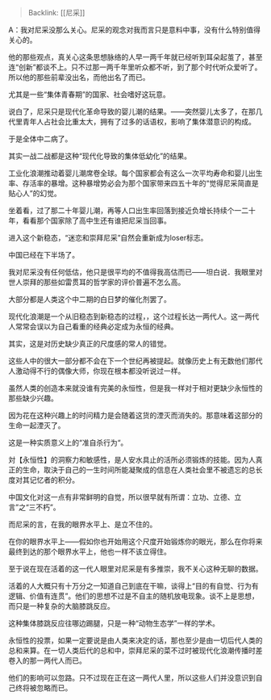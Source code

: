 > Backlink: [[尼采]]

A：我对尼采没那么关心。尼采的观念对我而言只是意料中事，没有什么特别值得关心的。

他的那些观点，真关心这条思想脉络的人早一两千年就已经听到耳朵起茧了，甚至连“创新”都谈不上。只不过那一两千年里听众都不听，到了那个时代听众爱听了。所以他的那些前辈没出名，而他出名了而已。

尤其是一些“集体青春期”的国家、社会嗜好这玩意。

说白了，尼采只是现代化革命导致的婴儿潮的结果。——突然婴儿太多了，在那几代里青年人占社会比重太大，拥有了过多的话语权，影响了集体潜意识的构成。

于是全体中二病了。

其实一战二战都是这种“现代化导致的集体低幼化”的结果。

工业化浪潮推动着婴儿潮席卷全球。每个国家都会有这么一次平均寿命和婴儿出生率、存活率的暴增。这种暴增势必会为那个国家带来四五十年的“觉得尼采简直是贴心人”的幻觉。

坐着看，过了那二十年婴儿潮，再等人口出生率回落到接近负增长持续个一二十年，看看那个国家除了高中生还有谁把尼采当回事。

进入这个新稳态，“迷恋和崇拜尼采”自然会重新成为loser标志。

中国已经在下半场了。

我对尼采没有任何低估，他只是很平均的不值得我高估而已——坦白说．我眼里对世人崇拜的那些如雷贯耳的哲学家的评价普遍不怎么高。

大部分都是人类这个中二期的白日梦的催化剂罢了。

现代化浪潮是一个从旧稳态到新稳态的过程，，这个过程长达一两代人。这一两代人常常会误以为自己看重的经典必定成为永恒的经典。

其实，这是对历史缺少真正的尺度感的常人的错觉。

这些人中的很大一部分都不会在下一个世纪再被提起。就像历史上有无数他们那代人激动得不行的偶像大师，你现在根本都没听说过一样。

虽然人类的创造本来就没谁有完美的永恒性，但是我一样对于相对更缺少永恒性的那些缺少兴趣。

因为花在这种兴趣上的时问精力是会随着这货的湮灭而消失的。那意味着这部分的生命一起湮灭了。

这是一种实质意义上的“准自杀行为“。

対【永恒性】的洞察力和敏感性，是人安水具止的活所必须锻炼的技能。因为人真正的生命，取決于自己的一生时间所能凝聚成的信息在人类社会里不被遗忘的总长度对其记忆者的积分。

中国文化对这一点有非常鲜明的自觉，所以很早就有所谓：立功、立德、立言”之“三不朽”。

而尼采的言，在我的眼界水平上、是立不住的。

在你的眼界水平上——假如你也开始用这个尺度开始锻炼你的眼光，那么在你将来最终到达的那个眼界水平上，他也一样不该立得住。

至于说在现在活着的这一代人眼里对尼采是有多推崇，我不关心这种无聊的数据。

活着的人大概只有十万分之一知道自己到底在干嘛，谈得上“目的有自觉、行为有逻辑、价值有连贯”。他们的思想不过是不自主的随机放电现象。谈不上是思想，而只是一种复杂的大脑膝跳反应。

这种集体膝跳反应往哪边踢腿，只是一种“动物生态学”一样的学术。

永恒性的投票，如果一定要说是由人类来决定的话，那也至少是由一切后代人类的总和来算。在一切人类后代的总和中，崇拜尼采的菜不过时被现代化浪潮传播时差卷入的那一两代人而已。

他们的影响可以忽路。只不过现在正在这一两代人里，所以这些人们并没意识到自己终将被忽略而已。
